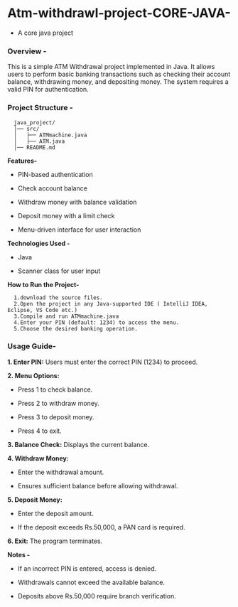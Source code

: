 # Atm-withdrawl-project-CORE-JAVA-
- A core java project

### **Overview -**

This is a simple ATM Withdrawal project implemented in Java. It allows users to perform basic banking transactions such as checking their account balance, withdrawing money, and depositing money. The system requires a valid PIN for authentication.

### **Project Structure -**

      java_project/
      │── src/
      │   ├── ATMmachine.java
      │   ├── ATM.java
      │── README.md


**Features-**

 - PIN-based authentication

 - Check account balance

 - Withdraw money with balance validation

 - Deposit money with a limit check

 - Menu-driven interface for user interaction

**Technologies Used -**

 - Java

 - Scanner class for user input

**How to Run the Project-**

      1.download the source files.
      2.Open the project in any Java-supported IDE ( IntelliJ IDEA, Eclipse, VS Code etc.)
      3.Compile and run ATMmachine.java
      4.Enter your PIN (default: 1234) to access the menu.
      5.Choose the desired banking operation.

      
### **Usage Guide-**

**1. Enter PIN:** Users must enter the correct PIN (1234) to proceed.

**2. Menu Options:**

- Press 1 to check balance.

- Press 2 to withdraw money.

- Press 3 to deposit money.

- Press 4 to exit.

**3. Balance Check:** Displays the current balance.

**4. Withdraw Money:**

- Enter the withdrawal amount.

- Ensures sufficient balance before allowing withdrawal.

**5. Deposit Money:**

- Enter the deposit amount.

- If the deposit exceeds Rs.50,000, a PAN card is required.

**6. Exit:** The program terminates.

**Notes -**

- If an incorrect PIN is entered, access is denied.

- Withdrawals cannot exceed the available balance.

- Deposits above Rs.50,000 require branch verification.
